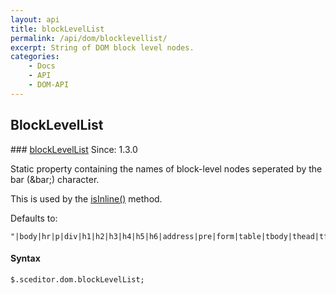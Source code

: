 ```yaml
---
layout: api
title: blockLevelList
permalink: /api/dom/blocklevellist/
excerpt: String of DOM block level nodes.
categories:
    - Docs
    - API
    - DOM-API
---
```

## BlockLevelList

<article class="api method" markdown="1">
### <a id="blockLevelList" href="#blockLevelList">blockLevelList</a> <span class="since">Since: 1.3.0</span>

Static property containing the names of block-level nodes seperated by the bar (&bar;) character.

This is used by the [isInline()](/api/dom/isinline/) method.

Defaults to:

	"|body|hr|p|div|h1|h2|h3|h4|h5|h6|address|pre|form|table|tbody|thead|tfoot|th|tr|td|li|ol|ul|blockquote|center|"


#### Syntax

	$.sceditor.dom.blockLevelList;

</article>

